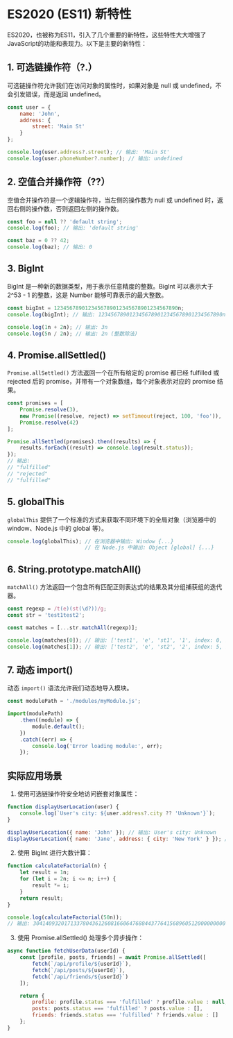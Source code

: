 # ES2020 (ES11) 新特性

ES2020，也被称为ES11，引入了几个重要的新特性，这些特性大大增强了JavaScript的功能和表现力。以下是主要的新特性：

## 1. 可选链操作符（?.）

可选链操作符允许我们在访问对象的属性时，如果对象是 null 或 undefined，不会引发错误，而是返回 undefined。

```javascript
const user = {
    name: 'John',
    address: {
        street: 'Main St'
    }
};

console.log(user.address?.street); // 输出: 'Main St'
console.log(user.phoneNumber?.number); // 输出: undefined
```

## 2. 空值合并操作符（??）

空值合并操作符是一个逻辑操作符，当左侧的操作数为 null 或 undefined 时，返回右侧的操作数，否则返回左侧的操作数。

```javascript
const foo = null ?? 'default string';
console.log(foo); // 输出: 'default string'

const baz = 0 ?? 42;
console.log(baz); // 输出: 0
```

## 3. BigInt

BigInt 是一种新的数据类型，用于表示任意精度的整数。BigInt 可以表示大于 2^53 - 1 的整数，这是 Number 能够可靠表示的最大整数。

```javascript
const bigInt = 1234567890123456789012345678901234567890n;
console.log(bigInt); // 输出: 1234567890123456789012345678901234567890n

console.log(1n + 2n); // 输出: 3n
console.log(5n / 2n); // 输出: 2n (整数除法)
```

## 4. Promise.allSettled()

`Promise.allSettled()` 方法返回一个在所有给定的 promise 都已经 fulfilled 或 rejected 后的 promise，并带有一个对象数组，每个对象表示对应的 promise 结果。

```javascript
const promises = [
    Promise.resolve(3),
    new Promise((resolve, reject) => setTimeout(reject, 100, 'foo')),
    Promise.resolve(42)
];

Promise.allSettled(promises).then((results) => {
    results.forEach((result) => console.log(result.status));
});
// 输出:
// "fulfilled"
// "rejected"
// "fulfilled"
```

## 5. globalThis

`globalThis` 提供了一个标准的方式来获取不同环境下的全局对象（浏览器中的 window、Node.js 中的 global 等）。

```javascript
console.log(globalThis); // 在浏览器中输出: Window {...}
                         // 在 Node.js 中输出: Object [global] {...}
```

## 6. String.prototype.matchAll()

`matchAll()` 方法返回一个包含所有匹配正则表达式的结果及其分组捕获组的迭代器。

```javascript
const regexp = /t(e)(st(\d?))/g;
const str = 'test1test2';

const matches = [...str.matchAll(regexp)];

console.log(matches[0]); // 输出: ['test1', 'e', 'st1', '1', index: 0, input: 'test1test2', groups: undefined]
console.log(matches[1]); // 输出: ['test2', 'e', 'st2', '2', index: 5, input: 'test1test2', groups: undefined]
```

## 7. 动态 import()

动态 `import()` 语法允许我们动态地导入模块。

```javascript
const modulePath = './modules/myModule.js';

import(modulePath)
    .then((module) => {
        module.default();
    })
    .catch((err) => {
        console.log('Error loading module:', err);
    });
```

## 实际应用场景

1. 使用可选链操作符安全地访问嵌套对象属性：

```javascript
function displayUserLocation(user) {
    console.log(`User's city: ${user.address?.city ?? 'Unknown'}`);
}

displayUserLocation({ name: 'John' }); // 输出: User's city: Unknown
displayUserLocation({ name: 'Jane', address: { city: 'New York' } }); // 输出: User's city: New York
```

2. 使用 BigInt 进行大数计算：

```javascript
function calculateFactorial(n) {
    let result = 1n;
    for (let i = 2n; i <= n; i++) {
        result *= i;
    }
    return result;
}

console.log(calculateFactorial(50n)); 
// 输出: 30414093201713378043612608166064768844377641568960512000000000000n
```

3. 使用 Promise.allSettled() 处理多个异步操作：

```javascript
async function fetchUserData(userId) {
    const [profile, posts, friends] = await Promise.allSettled([
        fetch(`/api/profile/${userId}`),
        fetch(`/api/posts/${userId}`),
        fetch(`/api/friends/${userId}`)
    ]);

    return {
        profile: profile.status === 'fulfilled' ? profile.value : null,
        posts: posts.status === 'fulfilled' ? posts.value : [],
        friends: friends.status === 'fulfilled' ? friends.value : []
    };
}
```

